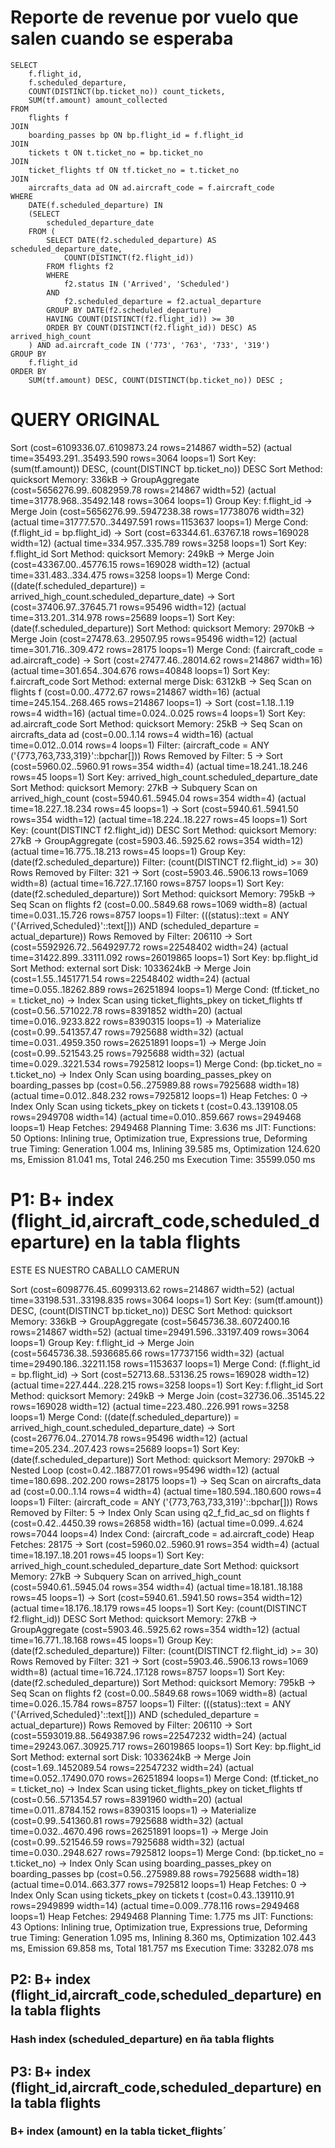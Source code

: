 # Reporte de revenue por vuelo que salen cuando se esperaba

```
SELECT
	f.flight_id,
	f.scheduled_departure,
	COUNT(DISTINCT(bp.ticket_no)) count_tickets,
	SUM(tf.amount) amount_collected
FROM 
	flights f
JOIN 
	boarding_passes bp ON bp.flight_id = f.flight_id
JOIN 
	tickets t ON t.ticket_no = bp.ticket_no
JOIN 
	ticket_flights tf ON tf.ticket_no = t.ticket_no
JOIN 
	aircrafts_data ad ON ad.aircraft_code = f.aircraft_code
WHERE
	DATE(f.scheduled_departure) IN
	(SELECT 
		scheduled_departure_date
	FROM (
		SELECT DATE(f2.scheduled_departure) AS scheduled_departure_date,
			COUNT(DISTINCT(f2.flight_id))
		FROM flights f2
		WHERE 
			f2.status IN ('Arrived', 'Scheduled')
		AND 
			f2.scheduled_departure = f2.actual_departure
		GROUP BY DATE(f2.scheduled_departure)
		HAVING COUNT(DISTINCT(f2.flight_id)) >= 30
		ORDER BY COUNT(DISTINCT(f2.flight_id)) DESC) AS arrived_high_count
	) AND ad.aircraft_code IN ('773', '763', '733', '319')
GROUP BY 
	f.flight_id
ORDER BY 
	SUM(tf.amount) DESC, COUNT(DISTINCT(bp.ticket_no)) DESC ;
```


# QUERY ORIGINAL 

Sort  (cost=6109336.07..6109873.24 rows=214867 width=52) (actual time=35493.291..35493.590 rows=3064 loops=1)
  Sort Key: (sum(tf.amount)) DESC, (count(DISTINCT bp.ticket_no)) DESC
  Sort Method: quicksort  Memory: 336kB
  ->  GroupAggregate  (cost=5656276.99..6082959.78 rows=214867 width=52) (actual time=31778.968..35492.148 rows=3064 loops=1)
        Group Key: f.flight_id
        ->  Merge Join  (cost=5656276.99..5947238.38 rows=17738076 width=32) (actual time=31777.570..34497.591 rows=1153637 loops=1)
              Merge Cond: (f.flight_id = bp.flight_id)
              ->  Sort  (cost=63344.61..63767.18 rows=169028 width=12) (actual time=334.957..335.789 rows=3258 loops=1)
                    Sort Key: f.flight_id
                    Sort Method: quicksort  Memory: 249kB
                    ->  Merge Join  (cost=43367.00..45776.15 rows=169028 width=12) (actual time=331.483..334.475 rows=3258 loops=1)
                          Merge Cond: ((date(f.scheduled_departure)) = arrived_high_count.scheduled_departure_date)
                          ->  Sort  (cost=37406.97..37645.71 rows=95496 width=12) (actual time=313.201..314.978 rows=25689 loops=1)
                                Sort Key: (date(f.scheduled_departure))
                                Sort Method: quicksort  Memory: 2970kB
                                ->  Merge Join  (cost=27478.63..29507.95 rows=95496 width=12) (actual time=301.716..309.472 rows=28175 loops=1)
                                      Merge Cond: (f.aircraft_code = ad.aircraft_code)
                                      ->  Sort  (cost=27477.46..28014.62 rows=214867 width=16) (actual time=301.654..304.676 rows=40848 loops=1)
                                            Sort Key: f.aircraft_code
                                            Sort Method: external merge  Disk: 6312kB
                                            ->  Seq Scan on flights f  (cost=0.00..4772.67 rows=214867 width=16) (actual time=245.154..268.465 rows=214867 loops=1)
                                      ->  Sort  (cost=1.18..1.19 rows=4 width=16) (actual time=0.024..0.025 rows=4 loops=1)
                                            Sort Key: ad.aircraft_code
                                            Sort Method: quicksort  Memory: 25kB
                                            ->  Seq Scan on aircrafts_data ad  (cost=0.00..1.14 rows=4 width=16) (actual time=0.012..0.014 rows=4 loops=1)
                                                  Filter: (aircraft_code = ANY ('{773,763,733,319}'::bpchar[]))
                                                  Rows Removed by Filter: 5
                          ->  Sort  (cost=5960.02..5960.91 rows=354 width=4) (actual time=18.241..18.246 rows=45 loops=1)
                                Sort Key: arrived_high_count.scheduled_departure_date
                                Sort Method: quicksort  Memory: 27kB
                                ->  Subquery Scan on arrived_high_count  (cost=5940.61..5945.04 rows=354 width=4) (actual time=18.227..18.234 rows=45 loops=1)
                                      ->  Sort  (cost=5940.61..5941.50 rows=354 width=12) (actual time=18.224..18.227 rows=45 loops=1)
                                            Sort Key: (count(DISTINCT f2.flight_id)) DESC
                                            Sort Method: quicksort  Memory: 27kB
                                            ->  GroupAggregate  (cost=5903.46..5925.62 rows=354 width=12) (actual time=16.775..18.213 rows=45 loops=1)
                                                  Group Key: (date(f2.scheduled_departure))
                                                  Filter: (count(DISTINCT f2.flight_id) >= 30)
                                                  Rows Removed by Filter: 321
                                                  ->  Sort  (cost=5903.46..5906.13 rows=1069 width=8) (actual time=16.727..17.160 rows=8757 loops=1)
                                                        Sort Key: (date(f2.scheduled_departure))
                                                        Sort Method: quicksort  Memory: 795kB
                                                        ->  Seq Scan on flights f2  (cost=0.00..5849.68 rows=1069 width=8) (actual time=0.031..15.726 rows=8757 loops=1)
                                                              Filter: (((status)::text = ANY ('{Arrived,Scheduled}'::text[])) AND (scheduled_departure = actual_departure))
                                                              Rows Removed by Filter: 206110
              ->  Sort  (cost=5592926.72..5649297.72 rows=22548402 width=24) (actual time=31422.899..33111.092 rows=26019865 loops=1)
                    Sort Key: bp.flight_id
                    Sort Method: external sort  Disk: 1033624kB
                    ->  Merge Join  (cost=1.55..1451771.54 rows=22548402 width=24) (actual time=0.055..18262.889 rows=26251894 loops=1)
                          Merge Cond: (tf.ticket_no = t.ticket_no)
                          ->  Index Scan using ticket_flights_pkey on ticket_flights tf  (cost=0.56..571022.78 rows=8391852 width=20) (actual time=0.016..9233.822 rows=8390315 loops=1)
                          ->  Materialize  (cost=0.99..541357.47 rows=7925688 width=32) (actual time=0.031..4959.350 rows=26251891 loops=1)
                                ->  Merge Join  (cost=0.99..521543.25 rows=7925688 width=32) (actual time=0.029..3221.534 rows=7925812 loops=1)
                                      Merge Cond: (bp.ticket_no = t.ticket_no)
                                      ->  Index Only Scan using boarding_passes_pkey on boarding_passes bp  (cost=0.56..275989.88 rows=7925688 width=18) (actual time=0.012..848.232 rows=7925812 loops=1)
                                            Heap Fetches: 0
                                      ->  Index Only Scan using tickets_pkey on tickets t  (cost=0.43..139108.05 rows=2949708 width=14) (actual time=0.010..859.667 rows=2949468 loops=1)
                                            Heap Fetches: 2949468
Planning Time: 3.636 ms
JIT:
  Functions: 50
  Options: Inlining true, Optimization true, Expressions true, Deforming true
  Timing: Generation 1.004 ms, Inlining 39.585 ms, Optimization 124.620 ms, Emission 81.041 ms, Total 246.250 ms
Execution Time: 35599.050 ms


# P1: B+ index (flight_id,aircraft_code,scheduled_departure) en la tabla flights
 ESTE ES NUESTRO CABALLO CAMERUN

Sort  (cost=6098776.45..6099313.62 rows=214867 width=52) (actual time=33198.531..33198.835 rows=3064 loops=1)
  Sort Key: (sum(tf.amount)) DESC, (count(DISTINCT bp.ticket_no)) DESC
  Sort Method: quicksort  Memory: 336kB
  ->  GroupAggregate  (cost=5645736.38..6072400.16 rows=214867 width=52) (actual time=29491.596..33197.409 rows=3064 loops=1)
        Group Key: f.flight_id
        ->  Merge Join  (cost=5645736.38..5936685.66 rows=17737156 width=32) (actual time=29490.186..32211.158 rows=1153637 loops=1)
              Merge Cond: (f.flight_id = bp.flight_id)
              ->  Sort  (cost=52713.68..53136.25 rows=169028 width=12) (actual time=227.444..228.215 rows=3258 loops=1)
                    Sort Key: f.flight_id
                    Sort Method: quicksort  Memory: 249kB
                    ->  Merge Join  (cost=32736.06..35145.22 rows=169028 width=12) (actual time=223.480..226.991 rows=3258 loops=1)
                          Merge Cond: ((date(f.scheduled_departure)) = arrived_high_count.scheduled_departure_date)
                          ->  Sort  (cost=26776.04..27014.78 rows=95496 width=12) (actual time=205.234..207.423 rows=25689 loops=1)
                                Sort Key: (date(f.scheduled_departure))
                                Sort Method: quicksort  Memory: 2970kB
                                ->  Nested Loop  (cost=0.42..18877.01 rows=95496 width=12) (actual time=180.698..202.200 rows=28175 loops=1)
                                      ->  Seq Scan on aircrafts_data ad  (cost=0.00..1.14 rows=4 width=4) (actual time=180.594..180.600 rows=4 loops=1)
                                            Filter: (aircraft_code = ANY ('{773,763,733,319}'::bpchar[]))
                                            Rows Removed by Filter: 5
                                      ->  Index Only Scan using q2_f_fid_ac_sd on flights f  (cost=0.42..4450.39 rows=26858 width=16) (actual time=0.099..4.624 rows=7044 loops=4)
                                            Index Cond: (aircraft_code = ad.aircraft_code)
                                            Heap Fetches: 28175
                          ->  Sort  (cost=5960.02..5960.91 rows=354 width=4) (actual time=18.197..18.201 rows=45 loops=1)
                                Sort Key: arrived_high_count.scheduled_departure_date
                                Sort Method: quicksort  Memory: 27kB
                                ->  Subquery Scan on arrived_high_count  (cost=5940.61..5945.04 rows=354 width=4) (actual time=18.181..18.188 rows=45 loops=1)
                                      ->  Sort  (cost=5940.61..5941.50 rows=354 width=12) (actual time=18.176..18.179 rows=45 loops=1)
                                            Sort Key: (count(DISTINCT f2.flight_id)) DESC
                                            Sort Method: quicksort  Memory: 27kB
                                            ->  GroupAggregate  (cost=5903.46..5925.62 rows=354 width=12) (actual time=16.771..18.168 rows=45 loops=1)
                                                  Group Key: (date(f2.scheduled_departure))
                                                  Filter: (count(DISTINCT f2.flight_id) >= 30)
                                                  Rows Removed by Filter: 321
                                                  ->  Sort  (cost=5903.46..5906.13 rows=1069 width=8) (actual time=16.724..17.128 rows=8757 loops=1)
                                                        Sort Key: (date(f2.scheduled_departure))
                                                        Sort Method: quicksort  Memory: 795kB
                                                        ->  Seq Scan on flights f2  (cost=0.00..5849.68 rows=1069 width=8) (actual time=0.026..15.784 rows=8757 loops=1)
                                                              Filter: (((status)::text = ANY ('{Arrived,Scheduled}'::text[])) AND (scheduled_departure = actual_departure))
                                                              Rows Removed by Filter: 206110
              ->  Sort  (cost=5593019.88..5649387.96 rows=22547232 width=24) (actual time=29243.067..30925.717 rows=26019865 loops=1)
                    Sort Key: bp.flight_id
                    Sort Method: external sort  Disk: 1033624kB
                    ->  Merge Join  (cost=1.69..1452089.54 rows=22547232 width=24) (actual time=0.052..17490.070 rows=26251894 loops=1)
                          Merge Cond: (tf.ticket_no = t.ticket_no)
                          ->  Index Scan using ticket_flights_pkey on ticket_flights tf  (cost=0.56..571354.57 rows=8391960 width=20) (actual time=0.011..8784.152 rows=8390315 loops=1)
                          ->  Materialize  (cost=0.99..541360.81 rows=7925688 width=32) (actual time=0.032..4670.496 rows=26251891 loops=1)
                                ->  Merge Join  (cost=0.99..521546.59 rows=7925688 width=32) (actual time=0.030..2948.627 rows=7925812 loops=1)
                                      Merge Cond: (bp.ticket_no = t.ticket_no)
                                      ->  Index Only Scan using boarding_passes_pkey on boarding_passes bp  (cost=0.56..275989.88 rows=7925688 width=18) (actual time=0.014..663.377 rows=7925812 loops=1)
                                            Heap Fetches: 0
                                      ->  Index Only Scan using tickets_pkey on tickets t  (cost=0.43..139110.91 rows=2949899 width=14) (actual time=0.009..778.116 rows=2949468 loops=1)
                                            Heap Fetches: 2949468
Planning Time: 1.775 ms
JIT:
  Functions: 43
  Options: Inlining true, Optimization true, Expressions true, Deforming true
  Timing: Generation 1.095 ms, Inlining 8.360 ms, Optimization 102.443 ms, Emission 69.858 ms, Total 181.757 ms
Execution Time: 33282.078 ms

## P2: B+ index (flight_id,aircraft_code,scheduled_departure) en la tabla flights
###    Hash index (scheduled_departure) en ña tabla flights



## P3: B+ index (flight_id,aircraft_code,scheduled_departure) en la tabla flights
###    B+ index (amount) en la tabla ticket_flights´


